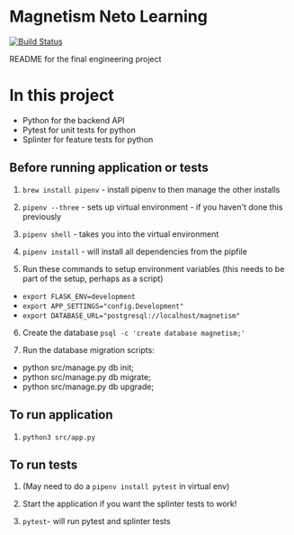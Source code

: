 Magnetism Neto Learning
=======================

[![Build Status](https://travis-ci.com/mattTea/magnetism.svg?branch=master)](https://travis-ci.com/mattTea/magnetism)

README for the final engineering project

# In this project

- Python for the backend API
- Pytest for unit tests for python
- Splinter for feature tests for python



## Before running application or tests

1. `brew install pipenv` - install pipenv to then manage the other installs

2. `pipenv --three` - sets up virtual environment - if you haven't done this previously

3. `pipenv shell` - takes you into the virtual environment

4. `pipenv install` - will install all dependencies from the pipfile

5. Run these commands to setup environment variables (this needs to be part of the setup, perhaps as a script)
  - `export FLASK_ENV=development`
  - `export APP_SETTINGS="config.Development"`
  - `export DATABASE_URL="postgresql://localhost/magnetism"`

6. Create the database `psql -c 'create database magnetism;'`

7. Run the database migration scripts:
  - python src/manage.py db init;
  - python src/manage.py db migrate;
  - python src/manage.py db upgrade;

## To run application

1. `python3 src/app.py`

## To run tests

1. (May need to do a `pipenv install pytest` in virtual env)

2. Start the application if you want the splinter tests to work!

3. `pytest`- will run pytest and splinter tests
